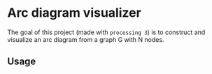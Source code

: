 # Arc diagram visualizer


The goal of this project (made with `processing 3`) is to construct and visualize an arc diagram from a graph G with N nodes.


## Usage
